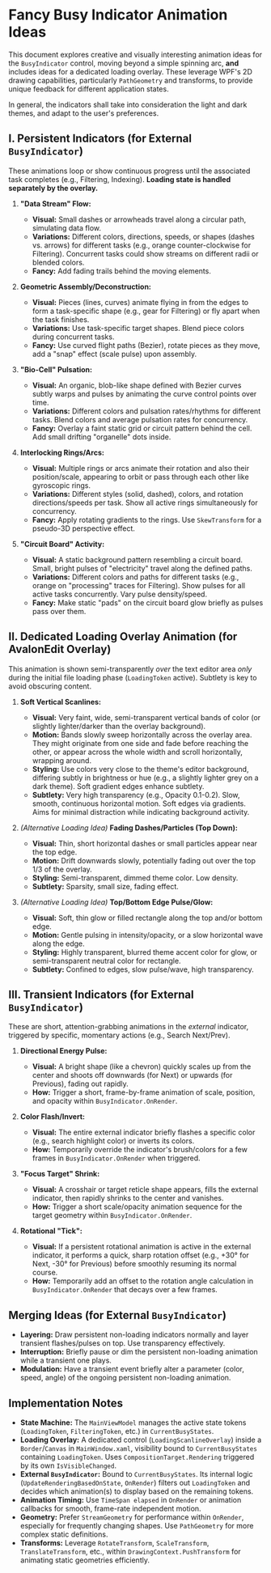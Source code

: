 # Fancy Busy Indicator Animation Ideas

This document explores creative and visually interesting animation ideas for the `BusyIndicator` control, moving beyond a simple spinning arc, **and** includes ideas for a dedicated loading overlay. These leverage WPF's 2D drawing capabilities, particularly `PathGeometry` and transforms, to provide unique feedback for different application states.

In general, the indicators shall take into consideration the light and dark themes, and adapt to the user's preferences.

## I. Persistent Indicators (for External `BusyIndicator`)

These animations loop or show continuous progress until the associated task completes (e.g., Filtering, Indexing). **Loading state is handled separately by the overlay.**

1.  **"Data Stream" Flow:**
    *   **Visual:** Small dashes or arrowheads travel along a circular path, simulating data flow.
    *   **Variations:** Different colors, directions, speeds, or shapes (dashes vs. arrows) for different tasks (e.g., orange counter-clockwise for Filtering). Concurrent tasks could show streams on different radii or blended colors.
    *   **Fancy:** Add fading trails behind the moving elements.

2.  **Geometric Assembly/Deconstruction:**
    *   **Visual:** Pieces (lines, curves) animate flying in from the edges to form a task-specific shape (e.g., gear for Filtering) or fly apart when the task finishes.
    *   **Variations:** Use task-specific target shapes. Blend piece colors during concurrent tasks.
    *   **Fancy:** Use curved flight paths (Bezier), rotate pieces as they move, add a "snap" effect (scale pulse) upon assembly.

3.  **"Bio-Cell" Pulsation:**
    *   **Visual:** An organic, blob-like shape defined with Bezier curves subtly warps and pulses by animating the curve control points over time.
    *   **Variations:** Different colors and pulsation rates/rhythms for different tasks. Blend colors and average pulsation rates for concurrency.
    *   **Fancy:** Overlay a faint static grid or circuit pattern behind the cell. Add small drifting "organelle" dots inside.

4.  **Interlocking Rings/Arcs:**
    *   **Visual:** Multiple rings or arcs animate their rotation and also their position/scale, appearing to orbit or pass through each other like gyroscopic rings.
    *   **Variations:** Different styles (solid, dashed), colors, and rotation directions/speeds per task. Show all active rings simultaneously for concurrency.
    *   **Fancy:** Apply rotating gradients to the rings. Use `SkewTransform` for a pseudo-3D perspective effect.

5.  **"Circuit Board" Activity:**
    *   **Visual:** A static background pattern resembling a circuit board. Small, bright pulses of "electricity" travel along the defined paths.
    *   **Variations:** Different colors and paths for different tasks (e.g., orange on "processing" traces for Filtering). Show pulses for all active tasks concurrently. Vary pulse density/speed.
    *   **Fancy:** Make static "pads" on the circuit board glow briefly as pulses pass over them.

## II. Dedicated Loading Overlay Animation (for AvalonEdit Overlay)

This animation is shown semi-transparently *over* the text editor area *only* during the initial file loading phase (`LoadingToken` active). Subtlety is key to avoid obscuring content.

1.  **Soft Vertical Scanlines:**
    *   **Visual:** Very faint, wide, semi-transparent vertical bands of color (or slightly lighter/darker than the overlay background).
    *   **Motion:** Bands slowly sweep horizontally across the overlay area. They might originate from one side and fade before reaching the other, or appear across the whole width and scroll horizontally, wrapping around.
    *   **Styling:** Use colors very close to the theme's editor background, differing subtly in brightness or hue (e.g., a slightly lighter grey on a dark theme). Soft gradient edges enhance subtlety.
    *   **Subtlety:** Very high transparency (e.g., Opacity 0.1-0.2). Slow, smooth, continuous horizontal motion. Soft edges via gradients. Aims for minimal distraction while indicating background activity.

2.  *(Alternative Loading Idea)* **Fading Dashes/Particles (Top Down):**
    *   **Visual:** Thin, short horizontal dashes or small particles appear near the top edge.
    *   **Motion:** Drift downwards slowly, potentially fading out over the top 1/3 of the overlay.
    *   **Styling:** Semi-transparent, dimmed theme color. Low density.
    *   **Subtlety:** Sparsity, small size, fading effect.

3.  *(Alternative Loading Idea)* **Top/Bottom Edge Pulse/Glow:**
    *   **Visual:** Soft, thin glow or filled rectangle along the top and/or bottom edge.
    *   **Motion:** Gentle pulsing in intensity/opacity, or a slow horizontal wave along the edge.
    *   **Styling:** Highly transparent, blurred theme accent color for glow, or semi-transparent neutral color for rectangle.
    *   **Subtlety:** Confined to edges, slow pulse/wave, high transparency.

## III. Transient Indicators (for External `BusyIndicator`)

These are short, attention-grabbing animations in the *external* indicator, triggered by specific, momentary actions (e.g., Search Next/Prev).

1.  **Directional Energy Pulse:**
    *   **Visual:** A bright shape (like a chevron) quickly scales up from the center and shoots off downwards (for Next) or upwards (for Previous), fading out rapidly.
    *   **How:** Trigger a short, frame-by-frame animation of scale, position, and opacity within `BusyIndicator.OnRender`.

2.  **Color Flash/Invert:**
    *   **Visual:** The entire external indicator briefly flashes a specific color (e.g., search highlight color) or inverts its colors.
    *   **How:** Temporarily override the indicator's brush/colors for a few frames in `BusyIndicator.OnRender` when triggered.

3.  **"Focus Target" Shrink:**
    *   **Visual:** A crosshair or target reticle shape appears, fills the external indicator, then rapidly shrinks to the center and vanishes.
    *   **How:** Trigger a short scale/opacity animation sequence for the target geometry within `BusyIndicator.OnRender`.

4.  **Rotational "Tick":**
    *   **Visual:** If a persistent rotational animation is active in the external indicator, it performs a quick, sharp rotation offset (e.g., +30° for Next, -30° for Previous) before smoothly resuming its normal course.
    *   **How:** Temporarily add an offset to the rotation angle calculation in `BusyIndicator.OnRender` that decays over a few frames.

## Merging Ideas (for External `BusyIndicator`)

*   **Layering:** Draw persistent non-loading indicators normally and layer transient flashes/pulses on top. Use transparency effectively.
*   **Interruption:** Briefly pause or dim the persistent non-loading animation while a transient one plays.
*   **Modulation:** Have a transient event briefly alter a parameter (color, speed, angle) of the ongoing persistent non-loading animation.

## Implementation Notes

*   **State Machine:** The `MainViewModel` manages the active state tokens (`LoadingToken`, `FilteringToken`, etc.) in `CurrentBusyStates`.
*   **Loading Overlay:** A dedicated control (`LoadingScanlineOverlay`) inside a `Border`/`Canvas` in `MainWindow.xaml`, visibility bound to `CurrentBusyStates` containing `LoadingToken`. Uses `CompositionTarget.Rendering` triggered by its own `IsVisibleChanged`.
*   **External `BusyIndicator`:** Bound to `CurrentBusyStates`. Its internal logic (`UpdateRenderingBasedOnState`, `OnRender`) filters out `LoadingToken` and decides which animation(s) to display based on the remaining tokens.
*   **Animation Timing:** Use `TimeSpan elapsed` in `OnRender` or animation callbacks for smooth, frame-rate independent motion.
*   **Geometry:** Prefer `StreamGeometry` for performance within `OnRender`, especially for frequently changing shapes. Use `PathGeometry` for more complex static definitions.
*   **Transforms:** Leverage `RotateTransform`, `ScaleTransform`, `TranslateTransform`, etc., within `DrawingContext.PushTransform` for animating static geometries efficiently.

